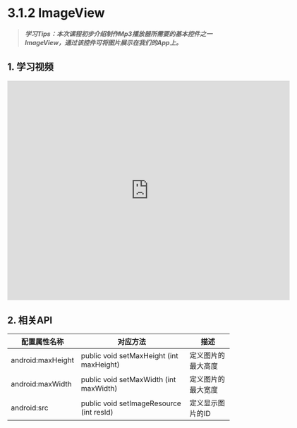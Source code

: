 # 3.1.2 ImageView

>##### 学习Tips：本次课程初步介绍制作Mp3播放器所需要的基本控件之一ImageView，通过该控件可将图片展示在我们的App上。

## 1. 学习视频

<iframe frameborder="0" width="640" height="498" src="https://v.qq.com/iframe/player.html?vid=w0199p328qh&tiny=0&auto=0" allowfullscreen></iframe>

## 2. 相关API

| 配置属性名称 | 对应方法 | 描述 |
| -- | -- | -- |
| android:maxHeight | public void setMaxHeight (int maxHeight) | 定义图片的最大高度 |
| android:maxWidth | public void setMaxWidth (int maxWidth) | 定义图片的最大宽度 |
| android:src | public void setImageResource (int resId) | 定义显示图片的ID |